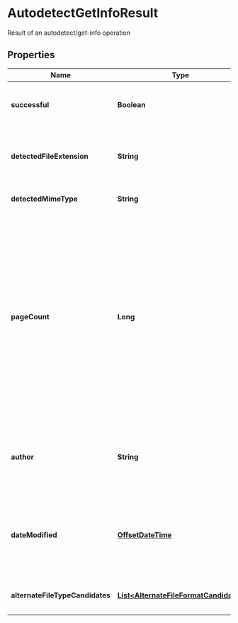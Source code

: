 

# AutodetectGetInfoResult

Result of an autodetect/get-info operation
## Properties

Name | Type | Description | Notes
------------ | ------------- | ------------- | -------------
**successful** | **Boolean** | True if the operation was successful, false otherwise |  [optional]
**detectedFileExtension** | **String** | Detected file extension of the file format, with a leading period |  [optional]
**detectedMimeType** | **String** | MIME type of this file extension |  [optional]
**pageCount** | **Long** | Number of pages in a page-based document; for presentations, this is the number of slides and for a spreadsheet this is the number of worksheets.  Contains 0 when the page count cannot be determined, or if the concept of page count does not apply (e.g. for an image) |  [optional]
**author** | **String** | User name of the creator/author of the document, if available, null if not available |  [optional]
**dateModified** | [**OffsetDateTime**](OffsetDateTime.md) | The timestamp that the document was last modified, if available, null if not available |  [optional]
**alternateFileTypeCandidates** | [**List&lt;AlternateFileFormatCandidate&gt;**](AlternateFileFormatCandidate.md) | Alternate file type options and their probability |  [optional]



